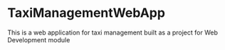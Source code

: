 # TaxiManagementWebApp
This is a web application for taxi management built as a project for Web Development module
